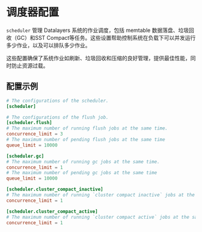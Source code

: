 # 调度器配置

`scheduler` 管理 Datalayers 系统的作业调度，包括 memtable 数据落盘、垃圾回收（GC）和SST Compact等任务。这些设置帮助控制系统在负载下可以并发运行多少作业，以及可以排队多少作业。

这些配置确保了系统作业如刷新、垃圾回收和压缩的良好管理，提供最佳性能，同时防止资源过载。

## 配置示例

```toml
# The configurations of the scheduler.
[scheduler]

# The configurations of the flush job.
[scheduler.flush]
# The maximum number of running flush jobs at the same time.
concurrence_limit = 3
# The maximum number of pending flush jobs at the same time
queue_limit = 10000

[scheduler.gc]
# The maximum number of running gc jobs at the same time.
concurrence_limit = 1
# The maximum number of pending gc jobs at the same time
queue_limit = 10000

[scheduler.cluster_compact_inactive]
# The maximum number of running `cluster compact inactive` jobs at the same time.
concurrence_limit = 1

[scheduler.cluster_compact_active]
# The maximum number of running `cluster compact active` jobs at the same time.
concurrence_limit = 1
```
